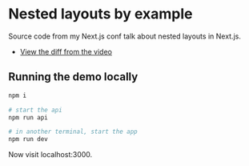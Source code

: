 # Nested layouts by example

Source code from my Next.js conf talk about nested layouts in Next.js.

- [View the diff from the video](https://github.com/samselikoff/nextconf-2022-nested-layouts-by-example/commit/d57c0f11e62898b5527c8ba6e265f385c15e669d)

## Running the demo locally

```sh
npm i

# start the api
npm run api

# in another terminal, start the app
npm run dev
```

Now visit localhost:3000.
